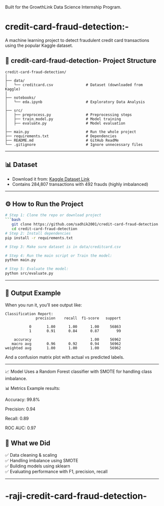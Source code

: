 Built for the GrowthLink Data Science Internship Program.

# credit-card-fraud-detection:- 
A machine learning project to detect fraudulent credit card transactions using the popular Kaggle dataset.

## 📁 credit-card-fraud-detection- Project Structure

```
credit-card-fraud-detection/
│
├── data/
│   └── creditcard.csv               # Dataset (downloaded from Kaggle)
│
├── notebooks/
│   └── eda.ipynb                    # Exploratory Data Analysis
│
├── src/
│   ├── preprocess.py                # Preprocessing steps
│   ├── train_model.py               # Model training
│   ├── evaluate.py                  # Model evaluation
│
├── main.py                          # Run the whole project
├── requirements.txt                 # Dependencies
├── README.md                        # GitHub ReadMe
└── .gitignore                       # Ignore unnecessary files

```

---

## 📊 Dataset

- Download it from: [Kaggle Dataset Link](https://www.kaggle.com/datasets/mlg-ulb/creditcardfraud)
- Contains 284,807 transactions with 492 frauds (highly imbalanced)

---

## ⚙️ How to Run the Project

```bash
# Step 1: Clone the repo or download project
```bash
   git clone https://github.com/sadhik2001/credit-card-fraud-detection.git
   cd credit-card-fraud-detection
# Step 2: Install dependencies
pip install -r requirements.txt

# Step 3: Make sure dataset is in data/creditcard.csv

# Step 4: Run the main script or Train the model:
python main.py

# Step 5: Evaluate the model:
python src/evaluate.py

```

---

## 🧪 Output Example

When you run it, you’ll see output like:

```
Classification Report:
              precision    recall  f1-score   support

           0       1.00      1.00      1.00     56863
           1       0.91      0.84      0.87        99

    accuracy                           1.00     56962
   macro avg       0.96      0.92      0.94     56962
weighted avg       1.00      1.00      1.00     56962
```

And a confusion matrix plot with actual vs predicted labels.

---

📈 Model
Uses a Random Forest classifier with SMOTE for handling class imbalance.

📊 Metrics
Example results:

Accuracy: 99.8%

Precision: 0.94

Recall: 0.89

ROC AUC: 0.97

## 📌 What we Did

✅ Data cleaning & scaling  
✅ Handling imbalance using SMOTE  
✅ Building models using sklearn  
✅ Evaluating performance with F1, precision, recall

---


# -raji-credit-card-fraud-detection-
